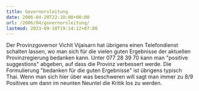 ```yaml
---
title: Governorsleitung
date: 2006-04-20T22:10:00+00:00
url: /2006/04/governorsleitung/
lastmod: 2023-09-10T19:14:12+07:00
---
```

Der Provinzgovernor Vichit Vijaisarn hat übrigens einen Telefondienst schalten lassen, wo man sich für die vielen guten Ergebnisse der aktuellen Provinzregierung bedanken kann. Unter 077 28 39 70 kann man "positive suggestions" abgeben, auf dass die Provinz verbessert werde. Die Formulierung "bedanken für die guten Ergebnisse" ist übrigens typisch Thai. Wenn man sich hier über was beschweren will sagt man immer zu 8/9 Positives um dann im neunten Neuntel die Kritik los zu werden.
